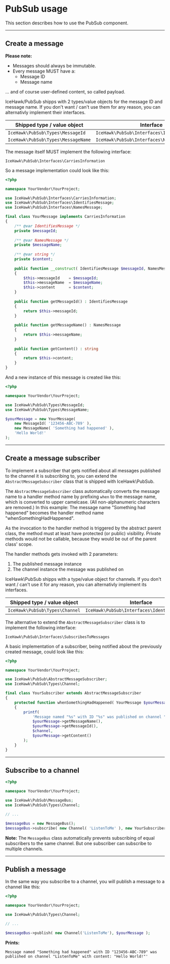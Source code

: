 # PubSub usage

This section describes how to use the PubSub component.

<hr class="blockspace">

## Create a message

**Please note:** 

* Messages should always be immutable.
* Every message MUST have a:
  * Message ID
  * Message name
  
... and of course user-defined content, so called payload. 

IceHawk/PubSub shipps with 2 types/value objects for the message ID and message name.
If you don't want / can't use them for any reason, you can alternativly implement their interfaces.
 
| Shipped type / value object          | Interface                                     |
|--------------------------------------|-----------------------------------------------|
| `IceHawk\PubSub\Types\MessageId`     | `IceHawk\PubSub\Interfaces\IdentifiesMessage` |
| `IceHawk\PubSub\Types\MessageName`   | `IceHawk\PubSub\Interfaces\NamesMessage`      |

The message itself MUST implement the following interface:

`IceHawk\PubSub\Interfaces\CarriesInformation`

So a message implementation could look like this:

```php
<?php

namespace YourVendor\YourProject;

use IceHawk\PubSub\Interfaces\CarriesInformation;
use IceHawk\PubSub\Interfaces\IdentifiesMessage;
use IceHawk\PubSub\Interfaces\NamesMessage;

final class YourMessage implements CarriesInformation
{
	/** @var IdentifiesMessage */
	private $messageId;
	
	/** @var NamesMessage */
	private $messageName;
	
	/** @var string */
	private $content;
	
	public function __construct( IdentifiesMessage $messageId, NamesMessage $messageName, string $content ) 
	{
		$this->messageId    = $messageId;
		$this->messageName  = $messageName;
		$this->content      = $content;
	}
	
	public function getMessageId() : IdentifiesMessage 
	{
		return $this->messageId;
	}
	
	public function getMessageName() : NamesMessage 
	{
        return $this->messageName;
	}
	
	public function getContent() : string
	{
		return $this->content;
	}
}
```

And a new instance of this message is created like this:

```php
<?php

namespace YourVendor\YourProject;

use IceHawk\PubSub\Types\MessageId;
use IceHawk\PubSub\Types\MessageName;

$yourMessage = new YourMessage( 
    new MessageId( '123456-ABC-789' ),
    new MessageName( 'Something had happened' ),
    'Hello World!' 
);
```

<hr class="blockspace">

## Create a message subscriber

To implement a subscriber that gets notified about all messages published to the channel it is subscribing to, 
you can extend the `AbstractMessageSubscriber` class that is shipped with IceHawk\PubSub.

The `AbstractMessageSubscriber` class automatically converts the message name to a handler method name by prefixing `when` to the message name, 
which is converted to upper camelcase. (All non-alphanumeric characters are removed.)
In this example: The message name "Something had happened" becomes the handler method name "whenSomethingHadHappened".

As the invocation to the handler method is triggered by the abstract parent class, the method must at least have protected (or public) visibility. 
Private methods would not be callable, because they would be out of the parent class' scope.

The handler methods gets invoked with 2 parameters:

1. The published message instance
2. The channel instance the message was published on

IceHawk\PubSub shipps with a type/value object for channels.
If you don't want / can't use it for any reason, you can alternativly implement its interfaces.
 
| Shipped type / value object          | Interface                                     |
|--------------------------------------|-----------------------------------------------|
| `IceHawk\PubSub\Types\Channel`       | `IceHawk\PubSub\Interfaces\IdentifiesChannel` |

The alternative to extend the `AbstractMessageSubscriber` class is to implement the following interface:

`IceHawk\PubSub\Interfaces\SubscribesToMessages`

A basic implementation of a subscriber, being notified about the previously created message, could look like this:

```php
<?php

namespace YourVendor\YourProject;

use IceHawk\PubSub\AbstractMessageSubscriber;
use IceHawk\PubSub\Types\Channel;

final class YourSubscriber extends AbstractMessageSubscriber
{
	protected function whenSomethingHadHappened( YourMessage $yourMessage, Channel $channel )
	{
		printf(
		    'Message named "%s" with ID "%s" was published on channel "%" with content: "%s"',
		    $yourMessage->getMessageName(),
		    $yourMessage->getMessageId(),
		    $channel,
		    $yourMessage->getContent()
		);
	}
}
```

<hr class="blockspace">

## Subscribe to a channel

```php
<?php

namespace YourVendor\YourProject;

use IceHawk\PubSub\MessageBus;
use IceHawk\PubSub\Types\Channel;

// ...

$messageBus = new MessageBus();
$messageBus->subscribe( new Channel( 'ListenToMe' ), new YourSubscriber() );

```

**Note:** The `MessageBus` class automatically prevents subscribing of equal subscribers to the same channel. 
But one subscriber can subscribe to multiple channels.

<hr class="blockspace">

## Publish a message

In the same way you subscribe to a channel, you will publish a message to a channel like this:

```php
<?php

namespace YourVendor\YourProject;

use IceHawk\PubSub\Types\Channel;

// ...

$messageBus->publish( new Channel('ListenToMe'), $yourMessage );

```

**Prints:**

```
Message named "Something had happened" with ID "123456-ABC-789" was published on channel "ListenToMe" with content: "Hello World!"'
```

